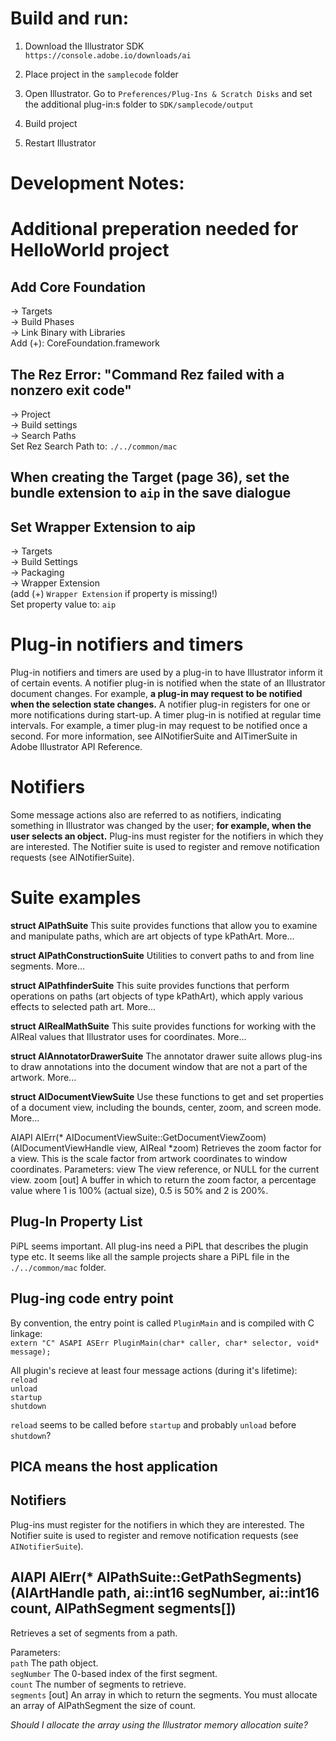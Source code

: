 # Build and run:
1. Download the Illustrator SDK  
`https://console.adobe.io/downloads/ai`

2. Place project in the `samplecode` folder

3. Open Illustrator. Go to `Preferences/Plug-Ins & Scratch Disks` and set the additional plug-in:s folder to `SDK/samplecode/output`

4. Build project

5. Restart Illustrator

# Development Notes:

# Additional preperation needed for HelloWorld project

## Add Core Foundation
-> Targets  
-> Build Phases  
-> Link Binary with Libraries  
Add (+): CoreFoundation.framework

## The Rez Error: "Command Rez failed with a nonzero exit code"
-> Project  
-> Build settings  
-> Search Paths  
Set Rez Search Path to: `./../common/mac`

## When creating the Target (page 36), set the bundle extension to `aip` in the save dialogue  

## Set Wrapper Extension to aip
-> Targets  
-> Build Settings  
-> Packaging  
-> Wrapper Extension  
(add (+) `Wrapper Extension` if property is missing!)  
Set property value to: `aip`


# Plug-in notifiers and timers
Plug-in notifiers and timers are used by a plug-in to have Illustrator inform it of certain events.
A notifier plug-in is notified when the state of an Illustrator document changes. For example, **a plug-in may request to be notified when the selection state changes.** A notifier plug-in registers for one or more notifications during start-up.
A timer plug-in is notified at regular time intervals. For example, a timer plug-in may request to be notified
once a second.
For more information, see AINotifierSuite and AITimerSuite in Adobe Illustrator API Reference.

# Notifiers
Some message actions also are referred to as notifiers, indicating something in Illustrator was changed by the user; **for example, when the user selects an object.**
Plug-ins must register for the notifiers in which they are interested. The Notifier suite is used to register and remove notification requests (see AINotifierSuite).

# Suite examples

**struct AIPathSuite**
This suite provides functions that allow you to examine and manipulate paths, which are art objects of type kPathArt. More...

**struct AIPathConstructionSuite**
Utilities to convert paths to and from line segments. More...

**struct AIPathfinderSuite**
This suite provides functions that perform operations on paths (art objects of type kPathArt), which apply various effects to selected path art. More...

**struct AIRealMathSuite**
This suite provides functions for working with the AIReal values that Illustrator uses for coordinates. More...

**struct AIAnnotatorDrawerSuite**
The annotator drawer suite allows plug-ins to draw annotations into the document window that are not a part of the artwork. More...

**struct AIDocumentViewSuite**
Use these functions to get and set properties of a document view, including the bounds, center, zoom, and screen mode. More...

AIAPI AIErr(* AIDocumentViewSuite::GetDocumentViewZoom)(AIDocumentViewHandle view, AIReal *zoom)
Retrieves the zoom factor for a view.
This is the scale factor from artwork coordinates to window coordinates.
Parameters:
view 	The view reference, or NULL for the current view.
zoom 	[out] A buffer in which to return the zoom factor, a percentage value where 1 is 100% (actual size), 0.5 is 50% and 2 is 200%.  

## Plug-In Property List
PiPL seems important. All plug-ins need a PiPL that describes the plugin type etc.
It seems like all the sample projects share a PiPL file in the `./../common/mac` folder.

## Plug-ing code entry point
By convention, the entry point is called `PluginMain` and is compiled with C linkage:  
`extern "C" ASAPI ASErr PluginMain(char* caller, char* selector, void* message);`

All plugin's recieve at least four message actions (during it's lifetime):  
`reload`  
`unload`  
`startup`  
`shutdown`  

`reload` seems to be called before `startup`
and probably `unload` before `shutdown`?

## PICA means the host application  

## Notifiers
Plug-ins must register for the notifiers in which they are interested. The Notifier suite is used to register and remove notification requests (see `AINotifierSuite`).


## AIAPI AIErr(* AIPathSuite::GetPathSegments)(AIArtHandle path, ai::int16 segNumber, ai::int16 count, AIPathSegment segments[])
Retrieves a set of segments from a path.

Parameters:  
`path` 	The path object.  
`segNumber` 	The 0-based index of the first segment.  
`count` 	The number of segments to retrieve.  
`segments` 	[out] An array in which to return the segments. You must allocate an array of AIPathSegment the size of count.  

*Should I allocate the array using the Illustrator memory allocation suite?*
